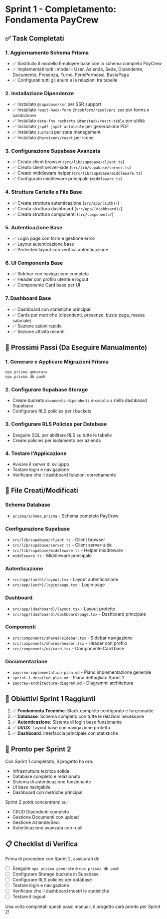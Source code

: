 # Sprint 1 - Completamento: Fondamenta PayCrew

## ✅ Task Completati

### 1. Aggiornamento Schema Prisma
- ✅ Sostituito il modello Employee base con lo schema completo PayCrew
- ✅ Implementati tutti i modelli: User, Azienda, Sede, Dipendente, Documento, Presenza, Turno, FeriePermessi, BustaPaga
- ✅ Configurati tutti gli enum e le relazioni tra tabelle

### 2. Installazione Dipendenze
- ✅ Installato `@supabase/ssr` per SSR support
- ✅ Installato `react-hook-form @hookform/resolvers zod` per forms e validazione
- ✅ Installato `date-fns recharts @tanstack/react-table` per utilità
- ✅ Installato `jspdf jspdf-autotable` per generazione PDF
- ✅ Installato `zustand` per state management
- ✅ Installato `@heroicons/react` per icone

### 3. Configurazione Supabase Avanzata
- ✅ Creato client browser (`src/lib/supabase/client.ts`)
- ✅ Creato client server-side (`src/lib/supabase/server.ts`)
- ✅ Creato middleware helper (`src/lib/supabase/middleware.ts`)
- ✅ Configurato middleware principale (`middleware.ts`)

### 4. Struttura Cartelle e File Base
- ✅ Creata struttura autenticazione (`src/app/(auth)/`)
- ✅ Creata struttura dashboard (`src/app/(dashboard)/`)
- ✅ Creata struttura componenti (`src/components/`)

### 5. Autenticazione Base
- ✅ Login page con form e gestione errori
- ✅ Layout autenticazione base
- ✅ Protected layout con verifica autenticazione

### 6. UI Components Base
- ✅ Sidebar con navigazione completa
- ✅ Header con profilo utente e logout
- ✅ Componente Card base per UI

### 7. Dashboard Base
- ✅ Dashboard con statistiche principali
- ✅ Cards per metriche (dipendenti, presenze, buste paga, massa salariale)
- ✅ Sezione azioni rapide
- ✅ Sezione attività recenti

## 🔄 Prossimi Passi (Da Eseguire Manualmente)

### 1. Generare e Applicare Migrazioni Prisma
```bash
npx prisma generate
npx prisma db push
```

### 2. Configurare Supabase Storage
- Creare buckets `documenti-dipendenti` e `cedolini` nella dashboard Supabase
- Configurare RLS policies per i buckets

### 3. Configurare RLS Policies per Database
- Eseguire SQL per abilitare RLS su tutte le tabelle
- Creare policies per isolamento per azienda

### 4. Testare l'Applicazione
- Avviare il server di sviluppo
- Testare login e navigazione
- Verificare che il dashboard funzioni correttamente

## 📁 File Creati/Modificati

### Schema Database
- `prisma/schema.prisma` - Schema completo PayCrew

### Configurazione Supabase
- `src/lib/supabase/client.ts` - Client browser
- `src/lib/supabase/server.ts` - Client server-side
- `src/lib/supabase/middleware.ts` - Helper middleware
- `middleware.ts` - Middleware principale

### Autenticazione
- `src/app/(auth)/layout.tsx` - Layout autenticazione
- `src/app/(auth)/login/page.tsx` - Login page

### Dashboard
- `src/app/(dashboard)/layout.tsx` - Layout protetto
- `src/app/(dashboard)/dashboard/page.tsx` - Dashboard principale

### Componenti
- `src/components/shared/sidebar.tsx` - Sidebar navigazione
- `src/components/shared/header.tsx` - Header con profilo
- `src/components/ui/card.tsx` - Componente Card base

### Documentazione
- `paycrew-implementation-plan.md` - Piano implementazione generale
- `sprint-1-detailed-plan.md` - Piano dettagliato Sprint 1
- `paycrew-architecture-diagram.md` - Diagrammi architettura

## 🎯 Obiettivi Sprint 1 Raggiunti

1. ✅ **Fondamenta Tecniche**: Stack completo configurato e funzionante
2. ✅ **Database**: Schema completo con tutte le relazioni necessarie
3. ✅ **Autenticazione**: Sistema di login base funzionante
4. ✅ **UI/UX**: Layout base con navigazione protetta
5. ✅ **Dashboard**: Interfaccia principale con statistiche

## 🚀 Pronto per Sprint 2

Con Sprint 1 completato, il progetto ha ora:
- Infrastruttura tecnica solida
- Database completo e relazionato
- Sistema di autenticazione funzionante
- UI base navigabile
- Dashboard con metriche principali

Sprint 2 potrà concentrarsi su:
- CRUD Dipendenti completo
- Gestione Documenti con upload
- Gestione Aziende/Sedi
- Autenticazione avanzata con ruoli

## 📋 Checklist di Verifica

Prima di procedere con Sprint 2, assicurati di:

- [ ] Eseguire `npx prisma generate` e `npx prisma db push`
- [ ] Configurare Storage buckets in Supabase
- [ ] Configurare RLS policies per database
- [ ] Testare login e navigazione
- [ ] Verificare che il dashboard mostri le statistiche
- [ ] Testare il logout

Una volta completati questi passi manuali, il progetto sarà pronto per Sprint 2!